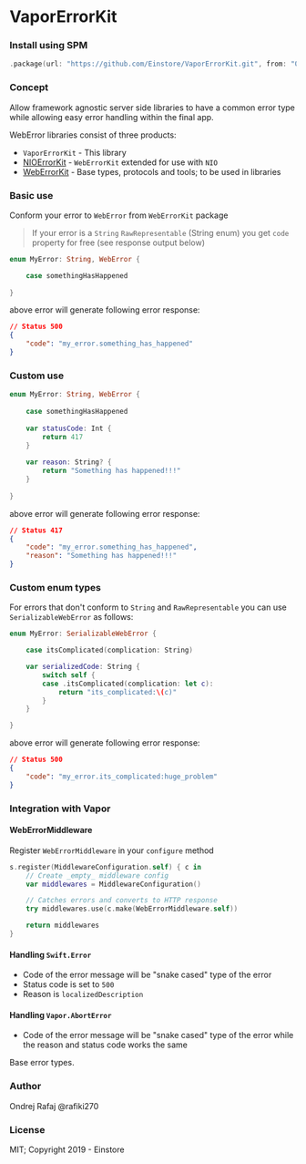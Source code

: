 # VaporErrorKit



### Install using SPM

```swift
.package(url: "https://github.com/Einstore/VaporErrorKit.git", from: "0.0.1")
```

### Concept

Allow framework agnostic server side libraries to have a common error type while allowing easy error handling within the final app.

WebError libraries consist of three products:

- `VaporErrorKit` - This library
- [NIOErrorKit](https://github.com/Einstore/NIOErrorKit) - `WebErrorKit` extended for use with `NIO`
- [WebErrorKit](https://github.com/Einstore/WebErrorKit) - Base types, protocols and tools; to be used in libraries

### Basic use

Conform your error to `WebError` from `WebErrorKit` package

> If your error is a `String` `RawRepresentable` (String enum) you get `code` property for free (see response output below) 

```swift
enum MyError: String, WebError {

    case somethingHasHappened
    
}
```

above error will generate following error response:

```json
// Status 500
{
    "code": "my_error.something_has_happened"
}
```

### Custom use

```swift
enum MyError: String, WebError {
    
    case somethingHasHappened
    
    var statusCode: Int {
        return 417
    }
    
    var reason: String? {
        return "Something has happened!!!"
    }
    
}
```

above error will generate following error response:

```json
// Status 417
{
    "code": "my_error.something_has_happened",
    "reason": "Something has happened!!!"
}
```

### Custom enum types

For errors that don't conform to `String` and `RawRepresentable` you can use `SerializableWebError` as follows:

```swift
enum MyError: SerializableWebError {

    case itsComplicated(complication: String)

    var serializedCode: String {
        switch self {
        case .itsComplicated(complication: let c):
            return "its_complicated:\(c)"
        }
    }

}
```

above error will generate following error response:

```json
// Status 500
{
    "code": "my_error.its_complicated:huge_problem"
}
```

### Integration with Vapor

#### WebErrorMiddleware

Register `WebErrorMiddleware` in your `configure` method

```swift
s.register(MiddlewareConfiguration.self) { c in
    // Create _empty_ middleware config
    var middlewares = MiddlewareConfiguration()

    // Catches errors and converts to HTTP response
    try middlewares.use(c.make(WebErrorMiddleware.self))

    return middlewares
}
```

#### Handling `Swift.Error`

- Code of the error message will be "snake cased" type of the error
- Status code is set to `500`
- Reason is `localizedDescription`

#### Handling `Vapor.AbortError`

- Code of the error message will be "snake cased" type of the error while the reason and status code works the same

Base error types.

### Author

Ondrej Rafaj @rafiki270

### License

MIT; Copyright 2019 - Einstore
